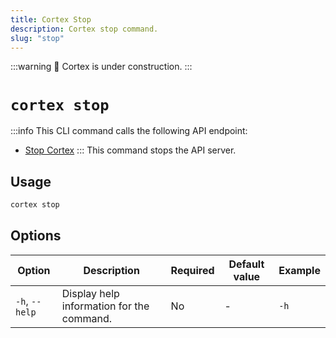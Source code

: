 ```yaml
---
title: Cortex Stop
description: Cortex stop command.
slug: "stop"
---
```


:::warning
🚧 Cortex is under construction.
:::

# `cortex stop`
:::info
This CLI command calls the following API endpoint:
- [Stop Cortex](/api-reference#tag/system/delete/v1/system)
:::
This command stops the API server.



## Usage

```bash
cortex stop
```

## Options

| Option            | Description                                           | Required | Default value | Example     |
|-------------------|-------------------------------------------------------|----------|---------------|-------------|
| `-h`, `--help`      | Display help information for the command.             | No       | -             | `-h`    |
